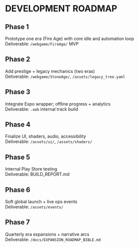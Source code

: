 # DEVELOPMENT ROADMAP

## Phase 1
Prototype one era (Fire Age) with core idle and automation loop  
Deliverable: `/webgame/FireAge/` MVP

## Phase 2
Add prestige + legacy mechanics (two eras)  
Deliverable: `/webgame/StoneAge/`, `/assets/legacy_tree.yaml`

## Phase 3
Integrate Expo wrapper; offline progress + analytics  
Deliverable: `.aab` internal track build

## Phase 4
Finalize UI, shaders, audio, accessibility  
Deliverable: `/assets/ui/`, `/assets/shaders/`

## Phase 5
Internal Play Store testing  
Deliverable: BUILD_REPORT.md

## Phase 6
Soft global launch + live ops events  
Deliverable: `/assets/events/`

## Phase 7
Quarterly era expansions + narrative arcs  
Deliverable: `/docs/EXPANSION_ROADMAP_BIBLE.md`
